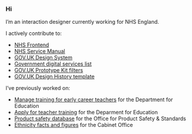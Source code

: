 ### Hi

I’m an interaction designer currently working for NHS England.

I actively contribute to:

* [NHS Frontend](https://github.com/nhsuk/nhsuk-frontend)
* [NHS Service Manual](https://github.com/nhsuk/nhsuk-service-manual)
* [GOV.UK Design System](http://github.com/alphagov/govuk-design-system/pulls)
* [Government digital services list](https://github.com/x-govuk/govuk-services-list)
* [GOV.UK Prototype Kit filters](https://github.com/x-govuk/govuk-prototype-filters)
* [GOV.UK Design History template](https://github.com/x-govuk/govuk-design-history-template)

I’ve previously worked on:

* [Manage training for early career teachers](https://github.com/DFE-Digital/early-careers-framework) for the Department for Education
* [Apply for teacher training](https://github.com/DFE-Digital/apply-for-teacher-training) for the Deparment for Education
* [Product safety database](https://github.com/OfficeForProductSafetyAndStandards/product-safety-database) for the Office for Product Safety & Standards
* [Ethnicity facts and figures](https://github.com/ukgov-equality-hub/ethnicity-facts-and-figures) for the Cabinet Office
